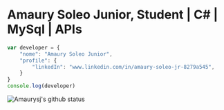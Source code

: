 # Amaury Soleo Junior, Student | C# | MySql | APIs

``` js
var developer = {
    "nome": "Amaury Soleo Junior",
    "profile": {
        "linkedIn": "www.linkedin.com/in/amaury-soleo-jr-8279a545",
    }
}
console.log(developer)
```
![Amaurysj's github status](https://github-readme-stats.vercel.app/api?username=Amaurysj&show_icons=true&title_color=fff&icon_color=79ff97&text_color=9f9f9f&bg_color=151515)
